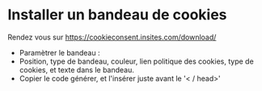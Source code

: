 # Installer un bandeau de cookies

Rendez vous sur https://cookieconsent.insites.com/download/

* Paramètrer le bandeau :
* Position, type de bandeau, couleur, lien politique des cookies, type de cookies, et texte dans le bandeau.
* Copier le code générer, et l'insérer juste avant le '\< / head>'